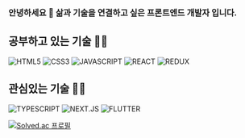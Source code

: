 ### 안녕하세요 👋 삶과 기술을 연결하고 싶은 프론트엔드 개발자 입니다.

<h2>공부하고 있는 기술 🧑‍💻</h2>

![HTML5](https://img.shields.io/badge/HTML5-orange?style=flat&logo=html5&logoColor=white)
![CSS3](https://img.shields.io/badge/CSS3-blue?style=flat&logo=css3)
![JAVASCRIPT](https://img.shields.io/badge/JAVASCRIPT-yellow?style=flat&logo=javascript&logoColor=black)
![REACT](https://img.shields.io/badge/REACT-blue?style=flat&logo=react&logoColor=skyblue)
![REDUX](https://img.shields.io/badge/REDUX-violet?style=flat&logo=redux&logoColor=purple)

<h2>관심있는 기술 🧑‍💻</h2>

![TYPESCRIPT](https://img.shields.io/badge/TYPESCRIPT-blue?style=flat&logo=typescript&logoColor=white)
![NEXT.JS](https://img.shields.io/badge/NEXT.JS-black?style=flat&logo=next.js&logoColor=white)
![FLUTTER](https://img.shields.io/badge/FLUTTER-blue?style=flat&logo=flutter&logoColor=white)

[![Solved.ac 프로필](http://mazassumnida.wtf/api/v2/generate_badge?boj=wns2252)](https://solved.ac/wns2252)

